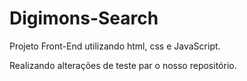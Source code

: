 # Digimons-Search
Projeto Front-End utilizando html, css e JavaScript.

Realizando alterações de teste par o nosso repositório.
